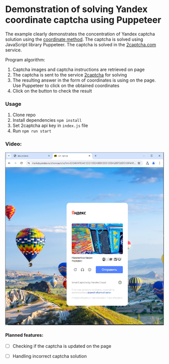# Demonstration of solving Yandex coordinate captcha using Puppeteer 

The example clearly demonstrates the concentration of Yandex captcha solution using the [coordinate method](https://2captcha.com/2captcha-api#coordinates?from=22771395). The captcha is solved using JavaScript library Puppeteer. The captcha is solved in the [2captcha.com](https://2captcha.com/?from=22771395) service.

Program algorithm:
1. Сaptcha images and captcha instructions are retrieved on page
2. The captcha is sent to the service [2captcha](https://2captcha.com/?from=22771395) for solving
3. The resulting answer in the form of coordinates is using on the page. Use Puppeteer to click on the obtained coordinates
4. Click on the button to check the result


### Usage

1. Clone repo
2. Install dependencies `npm install`
3. Set 2captcha api key in `index.js` file
4. Run `npm run start`

### Video:
[![video](./media/cover.png)](https://github.com/bernard-dali/yandex-market-bypass-captcha-demo/raw/main/media/Yandex-Captcha-Video-Bypass.mp4)

#### Planned features:
- [ ] Checking if the captcha is updated on the page
- [ ] Handling incorrect captcha solution

